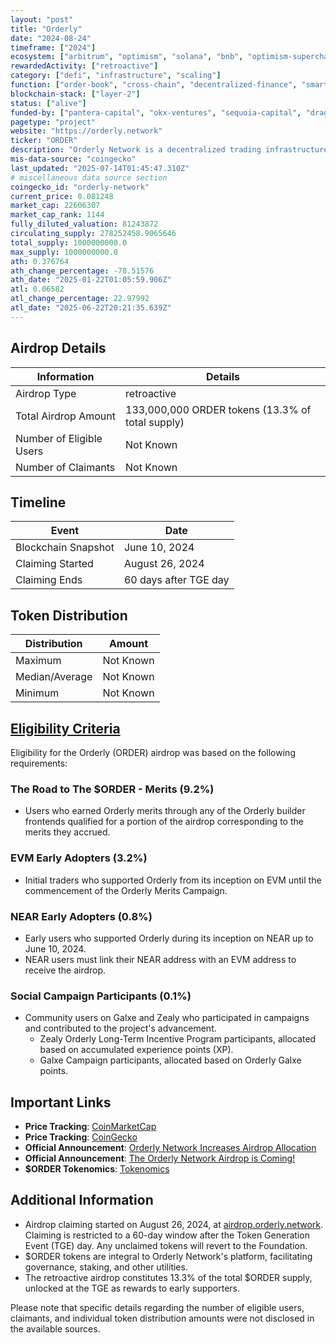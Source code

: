 ```yaml
---
layout: "post"
title: "Orderly"
date: "2024-08-24"
timeframe: ["2024"]
ecosystem: ["arbitrum", "optimism", "solana", "bnb", "optimism-superchain", "base", "ethereum", "polygon"]
rewardedActivity: ["retroactive"]
category: ["defi", "infrastructure", "scaling"]
function: ["order-book", "cross-chain", "decentralized-finance", "smart-contract-platform"]
blockchain-stack: ["layer-2"]
status: ["alive"]
funded-by: ["pantera-capital", "okx-ventures", "sequoia-capital", "dragonfly-capital"]
pagetype: "project"
website: "https://orderly.network"
ticker: "ORDER"
description: "Orderly Network is a decentralized trading infrastructure platform offering seamless and efficient trading experiences across various blockchain networks."
mis-data-source: "coingecko"
last_updated: "2025-07-14T01:45:47.310Z"
# miscellaneous data source section
coingecko_id: "orderly-network"
current_price: 0.081248
market_cap: 22606307
market_cap_rank: 1144
fully_diluted_valuation: 81243872
circulating_supply: 278252458.9065646
total_supply: 1000000000.0
max_supply: 1000000000.0
ath: 0.376764
ath_change_percentage: -78.51576
ath_date: "2025-01-22T01:05:59.906Z"
atl: 0.06582
atl_change_percentage: 22.97992
atl_date: "2025-06-22T20:21:35.639Z"
---
```


## Airdrop Details

| Information              | Details                                          |
| ------------------------ | ------------------------------------------------ |
| Airdrop Type             | retroactive                                      |
| Total Airdrop Amount     | 133,000,000 ORDER tokens (13.3% of total supply) |
| Number of Eligible Users | Not Known                                        |
| Number of Claimants      | Not Known                                        |

## Timeline

| Event               | Date                  |
| ------------------- | --------------------- |
| Blockchain Snapshot | June 10, 2024         |
| Claiming Started    | August 26, 2024       |
| Claiming Ends       | 60 days after TGE day |

## Token Distribution

| Distribution   | Amount    |
| -------------- | --------- |
| Maximum        | Not Known |
| Median/Average | Not Known |
| Minimum        | Not Known |

## [Eligibility Criteria](https://orderly.network/blog/orderly-network-increases-airdrop-allocation/)

Eligibility for the Orderly (ORDER) airdrop was based on the following requirements:

### The Road to The $ORDER - Merits (9.2%)
- Users who earned Orderly merits through any of the Orderly builder frontends qualified for a portion of the airdrop corresponding to the merits they accrued.

### EVM Early Adopters (3.2%)
- Initial traders who supported Orderly from its inception on EVM until the commencement of the Orderly Merits Campaign.

### NEAR Early Adopters (0.8%)
- Early users who supported Orderly during its inception on NEAR up to June 10, 2024.
- NEAR users must link their NEAR address with an EVM address to receive the airdrop.

### Social Campaign Participants (0.1%)
- Community users on Galxe and Zealy who participated in campaigns and contributed to the project's advancement.
  - Zealy Orderly Long-Term Incentive Program participants, allocated based on accumulated experience points (XP).
  - Galxe Campaign participants, allocated based on Orderly Galxe points.

## Important Links

- **Price Tracking**: [CoinMarketCap](https://coinmarketcap.com/currencies/order)
- **Price Tracking**: [CoinGecko](https://www.coingecko.com/en/coins/order)
- **Official Announcement**: [Orderly Network Increases Airdrop Allocation](https://orderly.network/blog/orderly-network-increases-airdrop-allocation/)
- **Official Announcement**: [The Orderly Network Airdrop is Coming!](https://orderly.network/blog/the-orderly-network-airdrop-is-coming/)
- **$ORDER Tokenomics**: [Tokenomics](https://orderly.network/docs/introduction/tokenomics/retroactive-airdrop)

## Additional Information

- Airdrop claiming started on August 26, 2024, at [airdrop.orderly.network](https://airdrop.orderly.network). Claiming is restricted to a 60-day window after the Token Generation Event (TGE) day. Any unclaimed tokens will revert to the Foundation.
- $ORDER tokens are integral to Orderly Network's platform, facilitating governance, staking, and other utilities.
- The retroactive airdrop constitutes 13.3% of the total $ORDER supply, unlocked at the TGE as rewards to early supporters.

Please note that specific details regarding the number of eligible users, claimants, and individual token distribution amounts were not disclosed in the available sources.